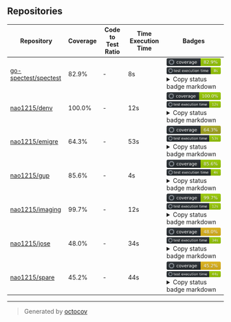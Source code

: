 ## Repositories

| Repository | Coverage | Code to Test Ratio | Time Execution Time | Badges |
| --- | --- | --- | --- | --- |
| [go-spectest/spectest](https://github.com/go-spectest/spectest) | 82.9% | - | 8s | ![go-spectest/spectest](https://raw.githubusercontent.com/nao1215/octocovs-central-repo/main/badges/go-spectest/spectest/coverage.svg) ![go-spectest/spectest](https://raw.githubusercontent.com/nao1215/octocovs-central-repo/main/badges/go-spectest/spectest/time.svg) <details><summary>Copy status badge markdown</summary>```![Coverage](https://raw.githubusercontent.com/nao1215/octocovs-central-repo/main/badges/go-spectest/spectest/coverage.svg)```<br>```![Test Execution Time](https://raw.githubusercontent.com/nao1215/octocovs-central-repo/main/badges/go-spectest/spectest/time.svg)```</details> |
| [nao1215/denv](https://github.com/nao1215/denv) | 100.0% | - | 12s | ![nao1215/denv](https://raw.githubusercontent.com/nao1215/octocovs-central-repo/main/badges/nao1215/denv/coverage.svg) ![nao1215/denv](https://raw.githubusercontent.com/nao1215/octocovs-central-repo/main/badges/nao1215/denv/time.svg) <details><summary>Copy status badge markdown</summary>```![Coverage](https://raw.githubusercontent.com/nao1215/octocovs-central-repo/main/badges/nao1215/denv/coverage.svg)```<br>```![Test Execution Time](https://raw.githubusercontent.com/nao1215/octocovs-central-repo/main/badges/nao1215/denv/time.svg)```</details> |
| [nao1215/emigre](https://github.com/nao1215/emigre) | 64.3% | - | 53s | ![nao1215/emigre](https://raw.githubusercontent.com/nao1215/octocovs-central-repo/main/badges/nao1215/emigre/coverage.svg) ![nao1215/emigre](https://raw.githubusercontent.com/nao1215/octocovs-central-repo/main/badges/nao1215/emigre/time.svg) <details><summary>Copy status badge markdown</summary>```![Coverage](https://raw.githubusercontent.com/nao1215/octocovs-central-repo/main/badges/nao1215/emigre/coverage.svg)```<br>```![Test Execution Time](https://raw.githubusercontent.com/nao1215/octocovs-central-repo/main/badges/nao1215/emigre/time.svg)```</details> |
| [nao1215/gup](https://github.com/nao1215/gup) | 85.6% | - | 4s | ![nao1215/gup](https://raw.githubusercontent.com/nao1215/octocovs-central-repo/main/badges/nao1215/gup/coverage.svg) ![nao1215/gup](https://raw.githubusercontent.com/nao1215/octocovs-central-repo/main/badges/nao1215/gup/time.svg) <details><summary>Copy status badge markdown</summary>```![Coverage](https://raw.githubusercontent.com/nao1215/octocovs-central-repo/main/badges/nao1215/gup/coverage.svg)```<br>```![Test Execution Time](https://raw.githubusercontent.com/nao1215/octocovs-central-repo/main/badges/nao1215/gup/time.svg)```</details> |
| [nao1215/imaging](https://github.com/nao1215/imaging) | 99.7% | - | 12s | ![nao1215/imaging](https://raw.githubusercontent.com/nao1215/octocovs-central-repo/main/badges/nao1215/imaging/coverage.svg) ![nao1215/imaging](https://raw.githubusercontent.com/nao1215/octocovs-central-repo/main/badges/nao1215/imaging/time.svg) <details><summary>Copy status badge markdown</summary>```![Coverage](https://raw.githubusercontent.com/nao1215/octocovs-central-repo/main/badges/nao1215/imaging/coverage.svg)```<br>```![Test Execution Time](https://raw.githubusercontent.com/nao1215/octocovs-central-repo/main/badges/nao1215/imaging/time.svg)```</details> |
| [nao1215/jose](https://github.com/nao1215/jose) | 48.0% | - | 34s | ![nao1215/jose](https://raw.githubusercontent.com/nao1215/octocovs-central-repo/main/badges/nao1215/jose/coverage.svg) ![nao1215/jose](https://raw.githubusercontent.com/nao1215/octocovs-central-repo/main/badges/nao1215/jose/time.svg) <details><summary>Copy status badge markdown</summary>```![Coverage](https://raw.githubusercontent.com/nao1215/octocovs-central-repo/main/badges/nao1215/jose/coverage.svg)```<br>```![Test Execution Time](https://raw.githubusercontent.com/nao1215/octocovs-central-repo/main/badges/nao1215/jose/time.svg)```</details> |
| [nao1215/spare](https://github.com/nao1215/spare) | 45.2% | - | 44s | ![nao1215/spare](https://raw.githubusercontent.com/nao1215/octocovs-central-repo/main/badges/nao1215/spare/coverage.svg) ![nao1215/spare](https://raw.githubusercontent.com/nao1215/octocovs-central-repo/main/badges/nao1215/spare/time.svg) <details><summary>Copy status badge markdown</summary>```![Coverage](https://raw.githubusercontent.com/nao1215/octocovs-central-repo/main/badges/nao1215/spare/coverage.svg)```<br>```![Test Execution Time](https://raw.githubusercontent.com/nao1215/octocovs-central-repo/main/badges/nao1215/spare/time.svg)```</details> |

---

> Generated by [octocov](https://github.com/k1LoW/octocov)

